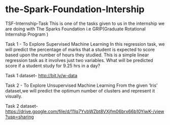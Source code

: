 # the-Spark-Foundation-Intership

TSF-Internship-Task
This is one of the tasks given to us in the internship we are doing with The Sparks Foundation i.e GRIP(Graduate Rotational Internship Program )

Task 1 - To Explore Supervised Machine Learning In this regression task, we will predict the percentage of marks that a student is expected to score based upon the number of hours they studied. This is a simple linear regression task as it involves just two variables. What will be predicted score if a student study for 9.25 hrs in a day?

Task 1 dataset- http://bit.ly/w-data

Task 2 - To Explore Unsupervised Machine Learning From the given ‘Iris’ dataset,we will predict the optimum number of clusters and represent it visually.

Task 2 dataset- https://drive.google.com/file/d/11Iq7YvbWZbt8VXjfm06brx66b10YiwK-/view?usp=sharing
